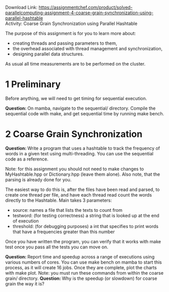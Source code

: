 Download Link: https://assignmentchef.com/product/solved-parallelcomputing-assignment-4-coarse-grain-synchronization-using-parallel-hashtable
<br>
Activity: Coarse Grain Synchronization using Parallel Hashtable

The purpose of this assignment is for you to learn more about:

<ul>

 <li>creating threads and passing parameters to them,</li>

 <li>the overhead associated with thread management and synchronization,</li>

 <li>designing parallel data structures.</li>

</ul>

As usual all time measurements are to be performed on the cluster.

<h1>1           Preliminary</h1>

Before anything, we will need to get timing for sequential execution.

<strong>Question: </strong>On mamba, navigate to the sequential/ directory. Compile the sequential code with make, and get sequential time by running make bench.

<h1>2           Coarse Grain Synchronization</h1>

<strong>Question: </strong>Write a program that uses a hashtable to track the frequency of words in a given text using multi-threading. You can use the sequential code as a reference.

Note: for this assignment you should not need to make changes to MyHashtable.hpp or Dictionary.hpp (leave them alone). Also note, that the parsing is already done for you.

The easiest way to do this is, after the files have been read and parsed, to create one thread per file, and have each thread read count the words directly to the Hashtable. Main takes 3 parameters:

<ul>

 <li>source: names a file that lists the texts to count from</li>

 <li>testword: (for testing correctness) a string that is looked up at the end of execution</li>

 <li>threshold: (for debugging purposes) a int that specifies to print words that have a frequencies greater than this number</li>

</ul>

Once you have written the program, you can verify that it works with make test once you pass all the tests you can move on.

<strong>Question: </strong>Report time and speedup across a range of executions using various numbers of cores. You can use make bench on mamba to start this process, as it will create 16 jobs. Once they are complete, plot the charts with make plot. Note: you must run these commands from within the coarse grain/ directory. <strong>Question: </strong>Why is the speedup (or slowdown) for coarse grain the way it is?